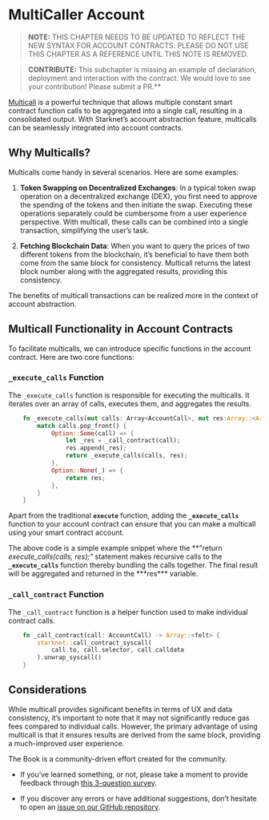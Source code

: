 # MultiCaller Account

> **NOTE:** THIS CHAPTER NEEDS TO BE UPDATED TO REFLECT THE NEW SYNTAX FOR ACCOUNT CONTRACTS. PLEASE DO NOT USE THIS CHAPTER AS A REFERENCE UNTIL THIS NOTE IS REMOVED.

> **CONTRIBUTE:**  This subchapter is missing an example of declaration, deployment and interaction with the contract. We would love to see your contribution! Please submit a PR.**

[Multicall](https://github.com/joshstevens19/ethereum-multicall#readme)
is a powerful technique that allows multiple constant smart contract
function calls to be aggregated into a single call, resulting in a
consolidated output. With Starknet’s account abstraction feature,
multicalls can be seamlessly integrated into account contracts.

## Why Multicalls?

Multicalls come handy in several scenarios. Here are some examples:

1.  **Token Swapping on Decentralized Exchanges**: In a typical token
    swap operation on a decentralized exchange (DEX), you first need to
    approve the spending of the tokens and then initiate the swap.
    Executing these operations separately could be cumbersome from a
    user experience perspective. With multicall, these calls can be
    combined into a single transaction, simplifying the user’s task.

2.  **Fetching Blockchain Data**: When you want to query the prices of
    two different tokens from the blockchain, it’s beneficial to have
    them both come from the same block for consistency. Multicall
    returns the latest block number along with the aggregated results,
    providing this consistency.

The benefits of multicall transactions can be realized more in the
context of account abstraction.

## Multicall Functionality in Account Contracts

To facilitate multicalls, we can introduce specific functions in the
account contract. Here are two core functions:

### `_execute_calls` Function

The `_execute_calls` function is responsible for executing the
multicalls. It iterates over an array of calls, executes them, and
aggregates the results.

```rust
    fn _execute_calls(mut calls: Array<AccountCall>, mut res:Array::<Array::<felt>>) -> Array::<Array::<felt>> {
        match calls.pop_front() {
            Option::Some(call) => {
                let _res = _call_contract(call);
                res.append(_res);
                return _execute_calls(calls, res);
            },
            Option::None(_) => {
                return res;
            },
        }
    }
```

Apart from the traditional **`execute`** function, adding the
**`_execute_calls`** function to your account contract can ensure that
you can make a multicall using your smart contract account.

The above code is a simple example snippet where the **"return
_execute_calls(calls, res);"_ statement makes recursive calls to the
**`_execute_calls`** function thereby bundling the calls together.
The final result will be aggregated and returned in the \***res\*\*\*
variable.

### `_call_contract` Function

The `_call_contract` function is a helper function used to make
individual contract calls.

```rust
    fn _call_contract(call: AccountCall) -> Array::<felt> {
        starknet::call_contract_syscall(
            call.to, call.selector, call.calldata
        ).unwrap_syscall()
    }
```

## Considerations

While multicall provides significant benefits in terms of UX and data
consistency, it’s important to note that it may not significantly reduce
gas fees compared to individual calls. However, the primary advantage of
using multicall is that it ensures results are derived from the same
block, providing a much-improved user experience.

The Book is a community-driven effort created for the community.

- If you’ve learned something, or not, please take a moment to provide
  feedback through [this 3-question
  survey](https://a.sprig.com/WTRtdlh2VUlja09lfnNpZDo4MTQyYTlmMy03NzdkLTQ0NDEtOTBiZC01ZjAyNDU0ZDgxMzU=).

- If you discover any errors or have additional suggestions, don’t
  hesitate to open an [issue on our GitHub
  repository](https://github.com/starknet-edu/starknetbook/issues).
